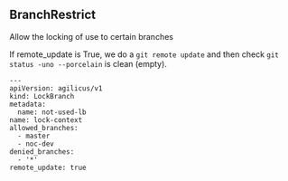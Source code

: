 ## BranchRestrict

Allow the locking of use to certain branches

If remote_update is True, we do a `git remote update` and then
check `git status -uno --porcelain` is clean (empty).

```
---
apiVersion: agilicus/v1
kind: LockBranch
metadata:
  name: not-used-lb
name: lock-context
allowed_branches:
  - master
  - noc-dev
denied_branches:
  - '*'
remote_update: true
```
